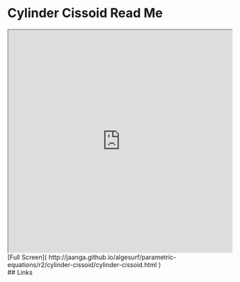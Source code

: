 Cylinder Cissoid  Read Me
===

<iframe src='http://jaanga.github.io/algesurf/parametric-equations/r2/cylinder-cissoid/zcylinder-cissoid.html' width=100% height=500px >
There is an `iframe` here. It is not visible when viewed on github.com/algesurf. To view, please see 'Project Links' below.
</iframe>
[Full Screen]( http://jaanga.github.io/algesurf/parametric-equations/r2/cylinder-cissoid/cylinder-cissoid.html )
<br>
## Links 
<http://www.3d-meier.de/tut3/Seite155.html>  
